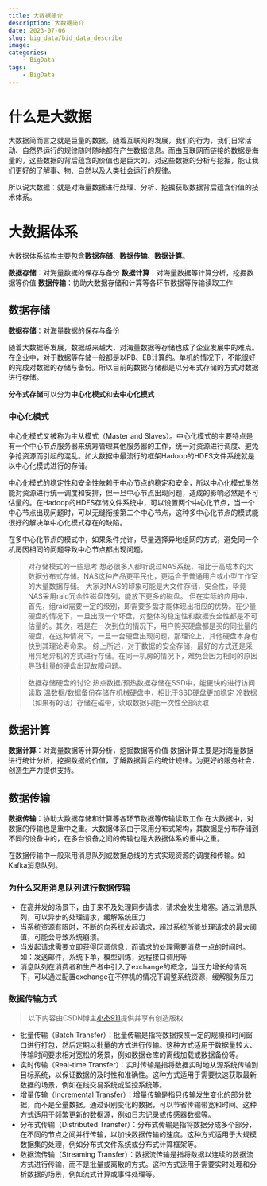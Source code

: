 ```yaml
---
title: 大数据简介
description: 大数据简介
date: 2023-07-06
slug: big_data/bid_data_describe
image: 
categories:
    - BigData
tags:
    - BigData
---
```


# 什么是大数据
大数据简而言之就是巨量的数据。随着互联网的发展，我们的行为，我们日常活动、自然界运行的规律随时随地都在产生数据信息。而由互联网而链接的数据是海量的，这些数据的背后蕴含的价值也是巨大的。对这些数据的分析与挖掘，能让我们更好的了解事、物、自然以及人类社会运行的规律。

所以说大数据：就是对海量数据进行处理、分析、挖掘获取数据背后蕴含价值的技术体系。

# 大数据体系
大数据体系结构主要包含**数据存储**、**数据传输**、**数据计算**。

**数据存储**：对海量数据的保存与备份
**数据计算**：对海量数据等计算分析，挖掘数据等价值
**数据传输**：协助大数据存储和计算等各环节数据等传输读取工作

## 数据存储
**数据存储**：对海量数据的保存与备份

随着大数据等发展，数据越来越大，对海量数据等存储也成了企业发展中的难点。在企业中，对于数据等存储一般都是以PB、EB计算的。单机的情况下，不能很好的完成对数据的存储与备份。所以目前的数据存储都是以分布式存储的方式对数据进行存储。

**分布式存储**可以分为**中心化模式**和**去中心化模式**

### 中心化模式
中心化模式又被称为主从模式（Master and Slaves）。中心化模式的主要特点是有一个中心节点服务器来统筹管理其他服务器的工作，统一对资源进行调度、避免争抢资源而引起的混乱。如大数据中最流行的框架Hadoop的HDFS文件系统就是以中心化模式进行的存储。

中心化模式的稳定性和安全性依赖于中心节点的稳定和安全，所以中心化模式虽然能对资源进行统一调度和安排，但一旦中心节点出现问题，造成的影响必然是不可估量的。在Hadoop的HDFS存储文件系统中，可以设置两个中心化节点，当一个中心节点出现问题时，可以无缝衔接第二个中心节点，这种多中心化节点的模式能很好的解决单中心化模式存在的缺陷。

在多中心化节点的模式中，如果条件允许，尽量选择异地组网的方式，避免同一个机房因相同的问题导致中心节点都出现问题。

> 对存储模式的一些思考
> 想必很多人都听说过NAS系统，相比于高成本的大数据分布式存储。NAS这种产品更平民化，更适合于普通用户或小型工作室的大量数据存储。
> 大家对NAS的印象可能是大文件存储，安全性，毕竟NAS采用raid冗余性磁盘阵列，能放下更多的磁盘。
> 但在实际的应用中，首先，组raid需要一定的级别，即需要多盘才能体现出相应的优势。在少量硬盘的情况下，一旦出现一个坏盘，对整体的稳定性和数据安全性都是不可估量的。其次，若是在一次到位的情况下，用户购买硬盘都是买的同批量的硬盘，在这种情况下，一旦一台硬盘出现问题，那理论上，其他硬盘本身也快到其理论寿命来。
> 综上所述，对于数据的安全存储，最好的方式还是采用异地异机的方式进行存储。在同一机房的情况下，难免会因为相同的原因导致批量的硬盘出现故障问题。

> 数据存储硬盘的讨论
> 热点数据/预热数据存储在SSD中，能更快的进行访问读取
> 温数据/数据备份存储在机械硬盘中，相比于SSD硬盘更加稳定
> 冷数据（如果有的话）存储在磁带，读取数据只能一次性全部读取

## 数据计算
**数据计算**：对海量数据等计算分析，挖掘数据等价值
数据计算主要是对海量数据进行统计分析，挖掘数据的价值，了解数据背后的统计规律。为更好的服务社会，创造生产力提供支持。
## 数据传输
**数据传输**：协助大数据存储和计算等各环节数据等传输读取工作
在大数据中，对数据的传输也是重中之重。大数据体系由于采用分布式架构，其数据是分布存储到不同的设备中的，在多台设备之间的传输也是大数据体系的重中之重。

在数据传输中一般采用消息队列或数据总线的方式实现资源的调度和传输。如Kafka消息队列。
### 为什么采用消息队列进行数据传输
- 在高并发的场景下，由于来不及处理同步请求，请求会发生堵塞。通过消息队列，可以异步的处理请求，缓解系统压力
- 当系统资源有限时，不断的向系统发起请求，超过系统所能处理请求的最大阈值，可能会导致系统崩溃。
- 当发起请求需要立即获得回调信息，而请求的处理需要消费一点的时间时。如：发送邮件，系统下单，模型训练，远程接口调用等
- 消息队列在消费者和生产者中引入了exchange的概念，当压力增长的情况下，可以通过配置exchange在不停机的情况下调整系统资源，缓解服务压力
### 数据传输方式
> 以下内容由CSDN博主[小杰911](https://xiaojie.blog.csdn.net/?type=blog)提供并享有创造版权

- 批量传输（Batch Transfer）：批量传输是指将数据按照一定的规模和时间窗口进行打包，然后定期以批量的方式进行传输。这种方式适用于数据量较大、传输时间要求相对宽松的场景，例如数据仓库的离线加载或数据备份等。
- 实时传输（Real-time Transfer）：实时传输是指将数据实时地从源系统传输到目标系统，以保证数据的及时性和准确性。这种方式适用于需要快速获取最新数据的场景，例如在线交易系统或监控系统等。
- 增量传输（Incremental Transfer）：增量传输是指只传输发生变化的部分数据，而不是全量数据。通过识别变化的数据，可以节省传输带宽和时间。这种方式适用于频繁更新的数据源，例如日志记录或传感器数据等。
- 分布式传输（Distributed Transfer）：分布式传输是指将数据分成多个部分，在不同的节点之间并行传输，以加快数据传输的速度。这种方式适用于大规模数据集的处理，例如分布式文件系统或分布式计算框架等。
- 数据流传输（Streaming Transfer）：数据流传输是指将数据以连续的数据流方式进行传输，而不是批量或离散的方式。这种方式适用于需要实时处理和分析数据的场景，例如流式计算或事件处理等。